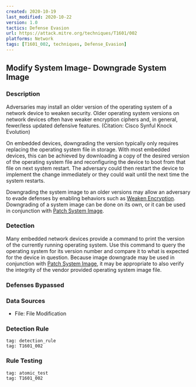 ```yaml
---
created: 2020-10-19
last_modified: 2020-10-22
version: 1.0
tactics: Defense Evasion
url: https://attack.mitre.org/techniques/T1601/002
platforms: Network
tags: [T1601_002, techniques, Defense_Evasion]
---
```


## Modify System Image- Downgrade System Image

### Description

Adversaries may install an older version of the operating system of a network device to weaken security.  Older operating system versions on network devices often have weaker encryption ciphers and, in general, fewer/less updated defensive features. (Citation: Cisco Synful Knock Evolution)

On embedded devices, downgrading the version typically only requires replacing the operating system file in storage.  With most embedded devices, this can be achieved by downloading a copy of the desired version of the operating system file and reconfiguring the device to boot from that file on next system restart.  The adversary could then restart the device to implement the change immediately or they could wait until the next time the system restarts.

Downgrading the system image to an older versions may allow an adversary to evade defenses by enabling behaviors such as [Weaken Encryption](https://attack.mitre.org/techniques/T1600).  Downgrading of a system image can be done on its own, or it can be used in conjunction with [Patch System Image](https://attack.mitre.org/techniques/T1601/001).  

### Detection

Many embedded network devices provide a command to print the version of the currently running operating system.  Use this command to query the operating system for its version number and compare it to what is expected for the device in question.  Because image downgrade may be used in conjunction with [Patch System Image](https://attack.mitre.org/techniques/T1601/001), it may be appropriate to also verify the integrity of the vendor provided operating system image file. 

### Defenses Bypassed



### Data Sources

  - File: File Modification
### Detection Rule

```query
tag: detection_rule
tag: T1601_002
```

### Rule Testing

```query
tag: atomic_test
tag: T1601_002
```
